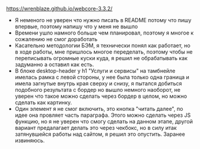 https://wrenblaze.github.io/webcore-3.3.2/

- Я неменого не уверен что нужно писать в README потому что пишу впервые, поэтому напишу что у меня не вышло
- Времени ушло намного больше чем планировал, поэтому я многое к сожалению не смог доработать
- Касательно методологии БЭМ, я технически понял как работает, но в ходе работы, мне пришлось многое переделать, поэтому
чтобы не переписывать огромные куски куда, я решил не обрабатывать как задуманно а оставил как есть. 
- В блоке desktop-header у h1 "Услуги и сервисы" на тамбнейле имелась рамка с левой стороны, у нее была только одна граница
и имела загнутые внутрь края сверху и снизу, я пытался добиться подобного результата с бордер но вышло немного наоборот, 
не уверен что такое можно сделать через бордер в целом, но можно сделать как картинку.
- Один элемент я не смог включить, это кнопка "читать далее", по идее она провляет часть параграфа. Этого можно сделать через 
JS функцию, но я не уверен что смогу сделать на данном этапе, другой вариант предалагает делать это через чекбокс, но в силу 
итак затянувшейся работы над сайтом, я решил это опустить. Заранее извиняюсь.
